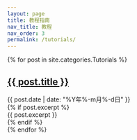 ```yaml
---
layout: page
title: 教程指南
nav_title: 教程
nav_order: 3
permalink: /tutorials/
---
```


{% for post in site.categories.Tutorials %}
  <article class="post-entry">
    <h2><a href="{{ post.url | relative_url }}">{{ post.title }}</a></h2>
    <div class="post-meta">{{ post.date | date: "%Y年%-m月%-d日" }}</div>
    {% if post.excerpt %}
      <div class="post-excerpt">{{ post.excerpt }}</div>
    {% endif %}
  </article>
{% endfor %}
